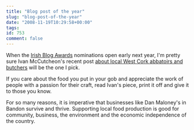 ```yaml
---
title: "Blog post of the year"
slug: "blog-post-of-the-year"
date: "2008-11-19T10:29:58+00:00"
tags:
id: 753
comment: false
---
```


When the [Irish Blog Awards](http://www.awards.ie/) nominations open early next year, I'm pretty sure Ivan McCutcheon's recent post [about local West Cork abbatoirs and butchers](http://foodculturewestcork.wordpress.com/2008/11/18/local-abbatoirs-whats-at-steak/) will be the one I pick.

If you care about the food you put in your gob and appreciate the work of people with a passion for their craft, read Ivan's piece, print it off and give it to those you know.

For so many reasons, it is imperative that businesses like Dan Maloney's in Bandon survive and thrive. Supporting local food production is good for community, business, the environment and the economic independence of the country.

